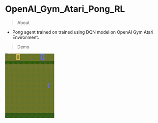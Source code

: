 # OpenAI_Gym_Atari_Pong_RL

> About

- Pong agent trained on trained using DQN model on OpenAI Gym Atari Environment.

> Demo

![Demo GIF](./demo_video_epochs_50.gif)

